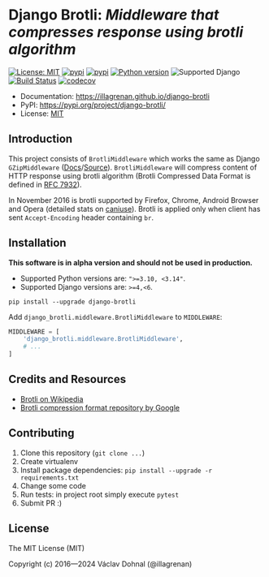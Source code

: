# Django Brotli: *Middleware that compresses response using brotli algorithm*

[![License: MIT](https://img.shields.io/badge/license-MIT-green.svg)](https://opensource.org/licenses/MIT)
[![pypi](https://img.shields.io/badge/code%20style-The%20Ruff%20Formatter-000000.svg)](https://docs.astral.sh/ruff/formatter/)
[![pypi](https://img.shields.io/pypi/v/django-brotli.svg)](https://pypi.org/project/django-brotli/)
[![Python version](https://img.shields.io/pypi/pyversions/django-brotli.svg?logo=python&logoColor=white&label=python)](https://pypi.org/project/django-brotli/)
![Supported Django](https://img.shields.io/badge/django%20versions-%5E4.2%20||%20%5E5.0.3-blue.svg?logo=django&logoColor=white)
<br>
[![Build Status](https://github.com/illagrenan/django-brotli/actions/workflows/development.yml/badge.svg)](https://github.com/illagrenan/django-brotli/actions/workflows/development.yml)
[![codecov](https://codecov.io/gh/illagrenan/django-brotli/branch/main/graphs/badge.svg)](https://codecov.io/github/illagrenan/django-brotli)

* Documentation: <https://illagrenan.github.io/django-brotli>
* PyPI: <https://pypi.org/project/django-brotli/>
* License: [MIT](https://choosealicense.com/licenses/mit/)

## Introduction

This project consists of `BrotliMiddleware` which works the same as Django `GZipMiddleware` ([Docs](https://docs.djangoproject.com/en/dev/ref/middleware/#module-django.middleware.gzip)/[Source](https://github.com/django/django/blob/master/django/middleware/gzip.py#L10-L52)). `BrotliMiddleware` will compress content of HTTP response using brotli algorithm (Brotli Compressed Data Format is defined in [RFC 7932](https://www.ietf.org/rfc/rfc7932.txt)).

In November 2016 is brotli supported by Firefox, Chrome, Android Browser and Opera (detailed stats on [caniuse](http://caniuse.com/#search=brotli)). Brotli is applied only when client has sent `Accept-Encoding` header containing `br`.

## Installation

**This software is in alpha version and should not be used in production.**

- Supported Python versions are: `">=3.10, <3.14"`.
- Supported Django versions are: `>=4,<6`.

```shell
pip install --upgrade django-brotli
```

Add `django_brotli.middleware.BrotliMiddleware` to `MIDDLEWARE`:

```python
MIDDLEWARE = [
    'django_brotli.middleware.BrotliMiddleware',
    # ...
]
```

## Credits and Resources

- [Brotli on Wikipedia](https://en.wikipedia.org/wiki/Brotli)
- [Brotli compression format repository by Google](https://github.com/google/brotli)

## Contributing

1. Clone this repository (`git clone ...`)
2. Create virtualenv
3. Install package dependencies: `pip install --upgrade -r requirements.txt`
4. Change some code
5. Run tests: in project root simply execute `pytest`
6. Submit PR :)

## License

The MIT License (MIT)

Copyright (c) 2016—2024 Václav Dohnal (@illagrenan)
